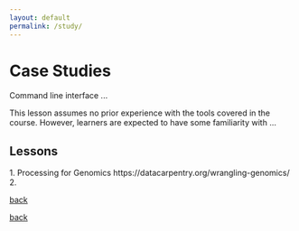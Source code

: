 ```yaml
---
layout: default
permalink: /study/
---
```

<h1> Case Studies</h1>

Command line interface ...

This lesson assumes no prior experience with the tools covered in the course. However, 
learners are expected to have some familiarity with ...

<h2> Lessons </h2>
1. Processing for Genomics https://datacarpentry.org/wrangling-genomics/
2.  

[back](/)

[back](/)
